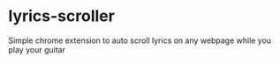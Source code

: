# lyrics-scroller
Simple chrome extension to auto scroll lyrics on any webpage while you play your guitar
